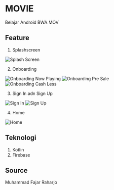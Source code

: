 # MOVIE
Belajar Android BWA MOV

## Feature
1. Splashscreen

![Splash Screen](https://user-images.githubusercontent.com/61894677/129148790-bd237cff-8d3c-4f9e-b685-95a75e3b7006.png)

2. Onboarding

![Onboarding Now Playing](https://user-images.githubusercontent.com/61894677/129149737-bd2f39f1-efae-4b8e-bffe-0ee702f06972.png)
![Onboarding Pre Sale](https://user-images.githubusercontent.com/61894677/129150096-47022e8b-b02a-494b-b280-79046707cc75.png)
![Onboarding Cash Less](https://user-images.githubusercontent.com/61894677/129150383-b679cd4e-31e7-4657-afa7-1187c2155aa4.png)

3. Sign In adn Sign Up

![Sign In](https://user-images.githubusercontent.com/61894677/129150570-59021f5a-3501-4ccf-8ad1-d5c3c7704ecb.png)
![Sign Up](https://user-images.githubusercontent.com/61894677/129150574-95682ddf-546c-457b-bf56-3850b5ffbbc1.png)

4. Home

![Home](https://user-images.githubusercontent.com/61894677/129151954-7a9b3603-6f15-495a-9856-86c4a00af9d5.png)

## Teknologi
1. Kotlin
2. Firebase

## Source
Muhammad Fajar Raharjo
